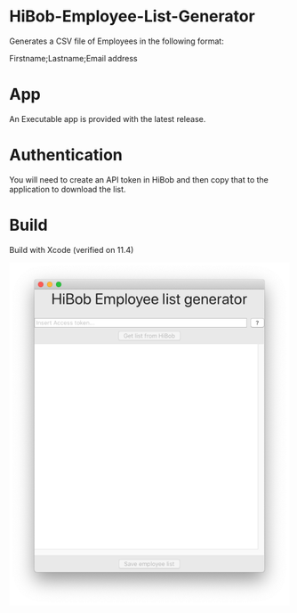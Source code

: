 # HiBob-Employee-List-Generator

Generates a CSV file of Employees in the following format:

Firstname;Lastname;Email address

# App

An Executable app is provided with the latest release.

# Authentication

You will need to create an API token in HiBob and then copy that to the application to download the list.

# Build

Build with Xcode (verified on 11.4)

![WT employeelist](/assets/WT%20employeelist.png?raw=true)

